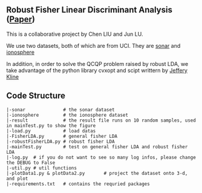 ## Robust Fisher Linear Discriminant Analysis (<a href="https://stanford.edu/~boyd/papers/pdf/robust_FDA.pdf">Paper</a>)

This is a collaborative project by Chen LIU and Jun LU.

We use two datasets, both of which are from UCI. They are [sonar](https://archive.ics.uci.edu/ml/machine-learning-databases/undocumented/connectionist-bench/sonar/sonar.all-data) and [ionosphere](https://archive.ics.uci.edu/ml/machine-learning-databases/ionosphere/ionosphere.data)

In addition, in order to solve the QCQP problem raised by robust LDA, we take advantage of the python library cvxopt and scipt writtern by <a href="http://pages.cs.wisc.edu/~kline/qcqp/qcqprel_py">Jeffery Kline</a>

## Code Structure
```
|-sonar              # the sonar dataset
|-ionosphere         # the ionosphere dataset
|-result             # the result file runs on 10 random samples, used in mainTest.py to show the figure
|-load.py            # load datas
|-FisherLDA.py       # general fisher LDA
|-robustFisherLDA.py # robust fisher LDA 
|-mainTest.py        # test on general fisher LDA and robust fisher LDA
|-log.py  # if you do not want to see so many log infos, please change the DEBUG to False
|-util.py # util functions
|-plotData1.py & plotData2.py       # project the dataset onto 3-d, and plot
|-requirements.txt   # contains the requried packages
```
